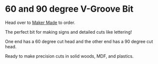 # 60 and 90 degree V-Groove Bit

Head over to [Maker Made](http://www.makermade.com/shop) to order.

The perfect bit for making signs and detailed cuts like lettering!

One end has a 60 degree cut head and the other end has a 90 degree cut head.

Ready to make precision cuts in solid woods, MDF, and plastics.
